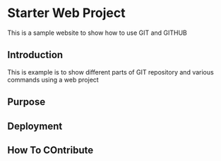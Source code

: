 # Starter Web Project

This is a sample website to show how to use GIT and GITHUB

## Introduction

This is example is to show different parts of GIT repository and various commands using a web project

## Purpose

## Deployment

## How To COntribute
